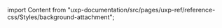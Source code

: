
import Content from "uxp-documentation/src/pages/uxp-ref/reference-css/Styles/background-attachment";

<Content query="product=photoshop"/>
